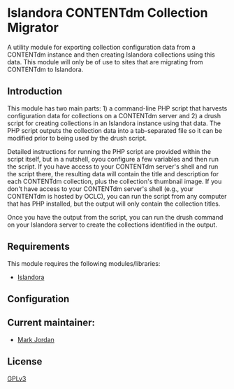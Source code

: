 # Islandora CONTENTdm Collection Migrator

A utility module for exporting collection configuration data from a CONTENTdm instance and then creating Islandora collections using this data. This module will only be of use to sites that are migrating from CONTENTdm to Islandora.

## Introduction

This module has two main parts: 1) a command-line PHP script that harvests configuration data for collections on a CONTENTdm server and 2) a drush script for creating collections in an Islandora instance using that data. The PHP script outputs the collection data into a tab-separated file so it can be modified prior to being used by the drush script.

Detailed instructions for running the PHP script are provided within the script itself, but in a nutshell, oyou configure a few variables and then run the script. If you have access to your CONTENTdm server's shell and run the script there, the resulting data will contain the title and description for each CONTENTdm collection, plus the collection's thumbnail image. If you don't have access to your CONTENTdm server's shell (e.g., your CONTENTdm is hosted by OCLC), you can run the script from any computer that has PHP installed, but the output will only contain the collection titles.

Once you have the output from the script, you can run the drush command on your Islandora server to create the collections identified in the output.


## Requirements

This module requires the following modules/libraries:

* [Islandora](https://github.com/islandora/islandora)

## Configuration

## Current maintainer:

* [Mark Jordan](https://github.com/mjordan)

## License

[GPLv3](http://www.gnu.org/licenses/gpl-3.0.txt)
